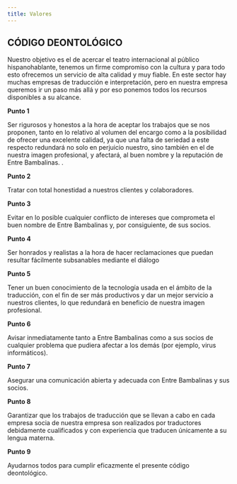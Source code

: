 ```yaml
---
title: Valores
---
```


## CÓDIGO DEONTOLÓGICO ##


Nuestro objetivo es el de acercar el teatro internacional al público hispanohablante, tenemos un firme compromiso con la cultura y para todo esto ofrecemos un servicio de alta calidad y muy fiable. En este sector hay muchas empresas de traducción e interpretación, pero en nuestra empresa queremos ir un paso más allá y por eso ponemos todos los recursos disponibles a su alcance. 




**Punto 1**

Ser rigurosos y honestos a la hora de aceptar los trabajos que se nos proponen, tanto en lo relativo al volumen del encargo como a la posibilidad de ofrecer una excelente calidad, ya que una falta de seriedad a este respecto redundará no solo en perjuicio nuestro, sino también en el de nuestra imagen profesional, y afectará, al buen nombre y la reputación de Entre Bambalinas. .




**Punto 2**

Tratar con total honestidad a nuestros clientes y colaboradores.



**Punto 3**

Evitar en lo posible cualquier conflicto de intereses que comprometa el buen nombre de Entre Bambalinas y, por consiguiente, de sus socios.



**Punto 4**

Ser honrados y realistas a la hora de hacer reclamaciones que puedan resultar fácilmente subsanables mediante el diálogo



**Punto 5**

Tener un buen conocimiento de la tecnología usada en el ámbito de la traducción, con el fin de ser más productivos y dar un mejor servicio a nuestros clientes, lo que redundará en beneficio de nuestra imagen profesional.



**Punto 6**

Avisar inmediatamente tanto a Entre Bambalinas como a sus socios de cualquier problema que pudiera afectar a los demás (por ejemplo, virus informáticos).



**Punto 7**

Asegurar una comunicación abierta y adecuada con Entre Bambalinas y sus socios.



**Punto 8**

Garantizar que los trabajos de traducción que se llevan a cabo en cada empresa socia de nuestra empresa son realizados por traductores debidamente cualificados y con experiencia que traducen únicamente a su lengua materna.



**Punto 9**

Ayudarnos todos para cumplir eficazmente el presente código deontológico.




